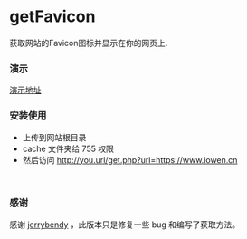 # getFavicon
获取网站的Favicon图标并显示在你的网页上.
<br/>

### 演示
<a href="https://api.iowen.cn/favicon/" target="_blank">演示地址</a>
<br/>

### 安装使用
+ 上传到网站根目录
+ cache 文件夹给 755 权限
+ 然后访问 http://you.url/get.php?url=https://www.iowen.cn
<br/>

### 感谢
感谢 <a href="https://github.com/jerrybendy/get_favicon" target="_blank">jerrybendy</a> ，此版本只是修复一些 bug 和编写了获取方法。
<br/>